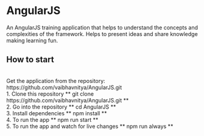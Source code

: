 # AngularJS
An AngularJS training application that helps to understand the concepts and complexities of the framework. Helps to present ideas and share knowledge making learning fun.

## How to start
<br />
Get the application from the repository: 
https://github.com/vaibhavnitya/AngularJS.git <br />
1. Clone this repository 
** git clone https://github.com/vaibhavnitya/AngularJS.git ** <br />
2. Go into the repository
** cd AngularJS ** <br />
3. Install dependencies
** npm install ** <br />
4. To run the app
** npm run start ** <br />
5. To run the app and watch for live changes
** npm run always ** <br />


